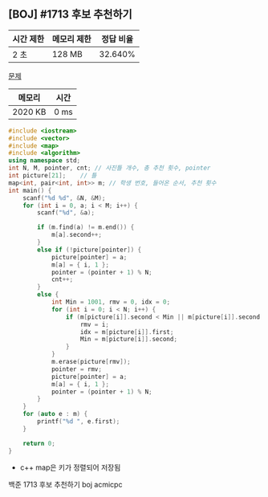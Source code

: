 ## [BOJ] #1713 후보 추천하기

| 시간 제한 | 메모리 제한 | 정답 비율 |
| --------- | ----------- | --------- |
| 2 초      | 128 MB      | 32.640%   |

[문제](https://www.acmicpc.net/problem/1713)



| 메모리  | 시간 |
| ------- | ---- |
| 2020 KB | 0 ms |

```c++
#include <iostream>
#include <vector>
#include <map>
#include <algorithm>
using namespace std;
int N, M, pointer, cnt; // 사진틀 개수, 총 추천 횟수, pointer
int picture[21];	// 틀
map<int, pair<int, int>> m;	// 학생 번호, 들어온 순서, 추천 횟수
int main() {
	scanf("%d %d", &N, &M);
	for (int i = 0, a; i < M; i++) {
		scanf("%d", &a);

		if (m.find(a) != m.end()) {
			m[a].second++;
		}
		else if (!picture[pointer]) {
			picture[pointer] = a;
			m[a] = { i, 1 };
			pointer = (pointer + 1) % N;
			cnt++;
		}
		else {
			int Min = 1001, rmv = 0, idx = 0;
			for (int i = 0; i < N; i++) {
				if (m[picture[i]].second < Min || m[picture[i]].second == Min && m[picture[i]].first < idx) {
					rmv = i;
					idx = m[picture[i]].first;
					Min = m[picture[i]].second;
				}	
			}
			m.erase(picture[rmv]);
			pointer = rmv; 
			picture[pointer] = a;
			m[a] = { i, 1 };
			pointer = (pointer + 1) % N;
		}
	}
	for (auto e : m) {
		printf("%d ", e.first);
	}	

	return 0;
}
```

- c++ map은 키가 정렬되어 저장됨



백준 1713 후보 추천하기 boj acmicpc

